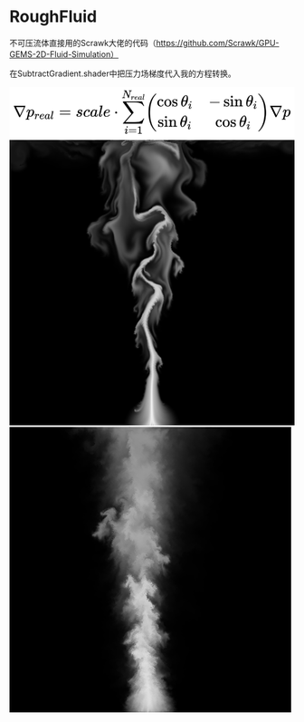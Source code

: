 # RoughFluid


不可压流体直接用的Scrawk大佬的代码（https://github.com/Scrawk/GPU-GEMS-2D-Fluid-Simulation）

在SubtractGradient.shader中把压力场梯度代入我的方程转换。

![Preview](https://github.com/GORK44/RoughFluid/blob/master/%E5%B1%8F%E5%B9%95%E5%BF%AB%E7%85%A7%202020-04-25%20%E4%B8%8B%E5%8D%888.36.35.png)
![Preview](https://github.com/GORK44/RoughFluid/blob/master/%E5%B1%8F%E5%B9%95%E5%BF%AB%E7%85%A7%202020-04-25%20%E4%B8%8B%E5%8D%8810.07.18.png)
![Preview](https://github.com/GORK44/RoughFluid/blob/master/%E5%B1%8F%E5%B9%95%E5%BF%AB%E7%85%A7%202020-04-24%20%E4%B8%8B%E5%8D%888.18.25.png)
